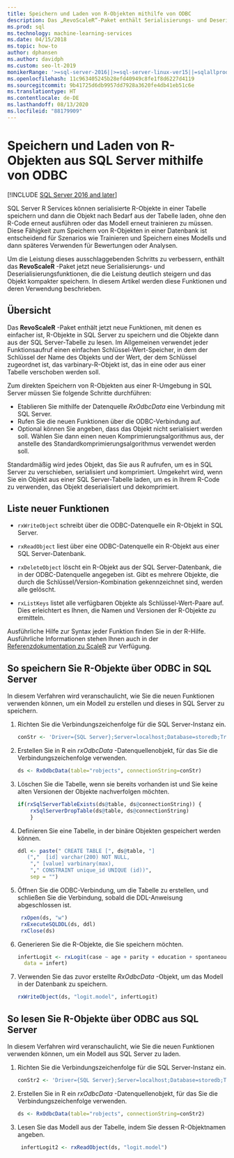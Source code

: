 ```yaml
---
title: Speichern und Laden von R-Objekten mithilfe von ODBC
description: Das „RevoScaleR“-Paket enthält Serialisierungs- und Deserialisierungsfunktionen, die die Leistung deutlich steigern und das Objekt kompakter speichern.
ms.prod: sql
ms.technology: machine-learning-services
ms.date: 04/15/2018
ms.topic: how-to
author: dphansen
ms.author: davidph
ms.custom: seo-lt-2019
monikerRange: '>=sql-server-2016||>=sql-server-linux-ver15||=sqlallproducts-allversions'
ms.openlocfilehash: 11c963405245b28efd40949c8fe1f8d6227d4119
ms.sourcegitcommit: 9b41725d6db9957dd7928a3620fe4db41eb51c6e
ms.translationtype: HT
ms.contentlocale: de-DE
ms.lasthandoff: 08/13/2020
ms.locfileid: "88179909"
---
```

# <a name="save-and-load-r-objects-from-sql-server-using-odbc"></a>Speichern und Laden von R-Objekten aus SQL Server mithilfe von ODBC
[!INCLUDE [SQL Server 2016 and later](../../includes/applies-to-version/sqlserver2016.md)]

SQL Server R Services können serialisierte R-Objekte in einer Tabelle speichern und dann die Objekt nach Bedarf aus der Tabelle laden, ohne den R-Code erneut ausführen oder das Modell erneut trainieren zu müssen. Diese Fähigkeit zum Speichern von R-Objekten in einer Datenbank ist entscheidend für Szenarios wie Trainieren und Speichern eines Modells und dann späteres Verwenden für Bewertungen oder Analysen.

Um die Leistung dieses ausschlaggebenden Schritts zu verbessern, enthält das **RevoScaleR** -Paket jetzt neue Serialisierungs- und Deserialisierungsfunktionen, die die Leistung deutlich steigern und das Objekt kompakter speichern. In diesem Artikel werden diese Funktionen und deren Verwendung beschrieben.

## <a name="overview"></a>Übersicht

Das **RevoScaleR** -Paket enthält jetzt neue Funktionen, mit denen es einfacher ist, R-Objekte in SQL Server zu speichern und die Objekte dann aus der SQL Server-Tabelle zu lesen. Im Allgemeinen verwendet jeder Funktionsaufruf einen einfachen Schlüssel-Wert-Speicher, in dem der Schlüssel der Name des Objekts und der Wert, der dem Schlüssel zugeordnet ist, das varbinary-R-Objekt ist, das in eine oder aus einer Tabelle verschoben werden soll.

Zum direkten Speichern von R-Objekten aus einer R-Umgebung in SQL Server müssen Sie folgende Schritte durchführen:

+ Etablieren Sie mithilfe der Datenquelle *RxOdbcData* eine Verbindung mit SQL Server.
+ Rufen Sie die neuen Funktionen über die ODBC-Verbindung auf.
+ Optional können Sie angeben, dass das Objekt nicht serialisiert werden soll. Wählen Sie dann einen neuen Komprimierungsalgorithmus aus, der anstelle des Standardkomprimierungsalgorithmus verwendet werden soll.

Standardmäßig wird jedes Objekt, das Sie aus R aufrufen, um es in SQL Server zu verschieben, serialisiert und komprimiert. Umgekehrt wird, wenn Sie ein Objekt aus einer SQL Server-Tabelle laden, um es in Ihrem R-Code zu verwenden, das Objekt deserialisiert und dekomprimiert.

## <a name="list-of-new-functions"></a>Liste neuer Funktionen

- `rxWriteObject` schreibt über die ODBC-Datenquelle ein R-Objekt in SQL Server.

- `rxReadObject` liest über eine ODBC-Datenquelle ein R-Objekt aus einer SQL Server-Datenbank.

- `rxDeleteObject` löscht ein R-Objekt aus der SQL Server-Datenbank, die in der ODBC-Datenquelle angegeben ist. Gibt es mehrere Objekte, die durch die Schlüssel/Version-Kombination gekennzeichnet sind, werden alle gelöscht.

- `rxListKeys` listet alle verfügbaren Objekte als Schlüssel-Wert-Paare auf. Dies erleichtert es Ihnen, die Namen und Versionen der R-Objekte zu ermitteln.

Ausführliche Hilfe zur Syntax jeder Funktion finden Sie in der R-Hilfe. Ausführliche Informationen stehen Ihnen auch in der [Referenzdokumentation zu ScaleR](https://docs.microsoft.com/r-server/r-reference/revoscaler/revoscaler) zur Verfügung.

## <a name="how-to-store-r-objects-in-sql-server-using-odbc"></a>So speichern Sie R-Objekte über ODBC in SQL Server

In diesem Verfahren wird veranschaulicht, wie Sie die neuen Funktionen verwenden können, um ein Modell zu erstellen und dieses in SQL Server zu speichern.

1. Richten Sie die Verbindungszeichenfolge für die SQL Server-Instanz ein.
   ```R
   conStr <- 'Driver={SQL Server};Server=localhost;Database=storedb;Trusted_Connection=true'
   ```
2. Erstellen Sie in R ein *rxOdbcData* -Datenquellenobjekt, für das Sie die Verbindungszeichenfolge verwenden.
   ```R
   ds <- RxOdbcData(table="robjects", connectionString=conStr)
   ```

3. Löschen Sie die Tabelle, wenn sie bereits vorhanden ist und Sie keine alten Versionen der Objekte nachverfolgen möchten.

   ```R
   if(rxSqlServerTableExists(ds@table, ds@connectionString)) {
       rxSqlServerDropTable(ds@table, ds@connectionString)
       }
   ```
   
4. Definieren Sie eine Tabelle, in der binäre Objekten gespeichert werden können.

   ```R
   ddl <- paste(" CREATE TABLE [", ds@table, "] 
      (","  [id] varchar(200) NOT NULL,
       "," [value] varbinary(max),
       "," CONSTRAINT unique_id UNIQUE (id))", 
       sep = "") 
   ```
5. Öffnen Sie die ODBC-Verbindung, um die Tabelle zu erstellen, und schließen Sie die Verbindung, sobald die DDL-Anweisung abgeschlossen ist.

   ```R
    rxOpen(ds, "w") 
    rxExecuteSQLDDL(ds, ddl) 
    rxClose(ds)
    ```
6. Generieren Sie die R-Objekte, die Sie speichern möchten.

   ```R
   infertLogit <- rxLogit(case ~ age + parity + education + spontaneous + induced, 
     data = infert)
   ```
6. Verwenden Sie das zuvor erstellte *RxOdbcData* -Objekt, um das Modell in der Datenbank zu speichern.

   ```R
   rxWriteObject(ds, "logit.model", infertLogit)
   ```

## <a name="how-to-read-r-objects-from-sql-server-using-odbc"></a>So lesen Sie R-Objekte über ODBC aus SQL Server

In diesem Verfahren wird veranschaulicht, wie Sie die neuen Funktionen verwenden können, um ein Modell aus SQL Server zu laden.

1. Richten Sie die Verbindungszeichenfolge für die SQL Server-Instanz ein.

   ```R
   conStr2 <- 'Driver={SQL Server};Server=localhost;Database=storedb;Trusted_Connection=true'
   ```
2. Erstellen Sie in R ein *rxOdbcData* -Datenquellenobjekt, für das Sie die Verbindungszeichenfolge verwenden.

   ```R
   ds <- RxOdbcData(table="robjects", connectionString=conStr2)
   ```
3. Lesen Sie das Modell aus der Tabelle, indem Sie dessen R-Objektnamen angeben.

   ```R
    infertLogit2 <- rxReadObject(ds, "logit.model")
   ```

